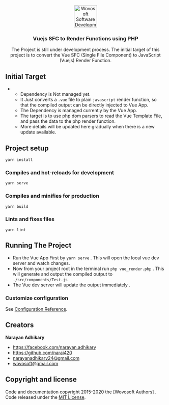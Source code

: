 <p align="center">
  <a href="https://wovosoft.com/">
    <img src="https://wovosoft.com/wp-content/uploads/2019/10/logo_text-scaled-177x58.png" alt="Wovosoft Software Development Compnay"  height="72">
  </a>
</p>

<h3 align="center">Vuejs SFC to Render Functions using PHP</h3>

<p align="center">
  The Project is still under development process. The initial target of this project is to 
  convert the Vue SFC (Single File Component) to JavaScript (Vuejs) Render Function. 
</p>

## Initial Target  

-
    - Dependency is Not managed yet. 
    - It Just converts a `.vue` file to plain `javascript` render function, so that 
      the compiled output can be directly injected to Vue App. 
    - The Dependency is managed currently by the Vue App. 
    - The target is to use php dom parsers to read the Vue Template File, and pass the 
      data to the php render function. 
     - More details will be updated here gradually when there is a new update available.    
## Project setup
```
yarn install
```

### Compiles and hot-reloads for development
```
yarn serve
```

### Compiles and minifies for production
```
yarn build
```

### Lints and fixes files
```
yarn lint
```


## Running The Project

- Run the Vue App First by `yarn serve` . This will open the local vue dev server and watch changes.
- Now from your project root in the terminal run `php vue_render.php` . This will generate and output
  the compiled output to `./src/components/Test.js`
- The Vue dev server will update the output immediately . 

### Customize configuration
See [Configuration Reference](https://cli.vuejs.org/config/).

## Creators

**Narayan Adhikary**

- <https://facebook.com/narayan.adhikary>
- <https://github.com/narai420>
- [narayanadhikary24@gmail.com](mailto:narayanadhikary24@gmail.com)
- [wovosoft@gmail.com](mailto:wovosoft@gmail.com)

## Copyright and license

Code and documentation copyright 2015-2020 the [Wovosoft Authors] . Code released under the [MIT License](https://github.com/twbs/bootstrap/blob/master/LICENSE). 